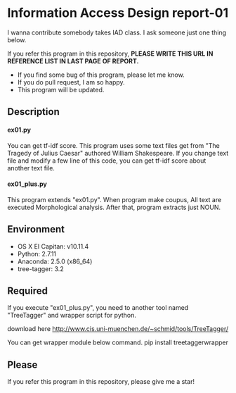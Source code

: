 # Information Access Design report-01
I wanna contribute somebody takes IAD class.
I ask someone just one thing below.

If you refer this program in this repository, **PLEASE WRITE THIS URL IN REFERENCE LIST IN LAST PAGE OF REPORT.**

* If you find some bug of this program, please let me know.
* If you do pull request, I am so happy.
* This program will be updated.

## Description
#### ex01.py
You can get tf-idf score. This program uses some text files get from "The Tragedy of Julius Caesar" authored William Shakespeare.
If you change text file and modify a few line of this code, you can get tf-idf score about another text file.

#### ex01_plus.py
This program extends "ex01.py". When program make coupus, All text are executed Morphological analysis. After that, program extracts just NOUN.

## Environment
* OS X EI Capitan: v10.11.4
* Python: 2.7.11
* Anaconda: 2.5.0 (x86_64)
* tree-tagger: 3.2

## Required
If you execute "ex01_plus.py", you need to another tool named "TreeTagger" and wrapper script for python.

download here
http://www.cis.uni-muenchen.de/~schmid/tools/TreeTagger/

You can get wrapper module below command.
	pip install treetaggerwrapper

## Please
If you refer this program in this repository, please give me a star!

